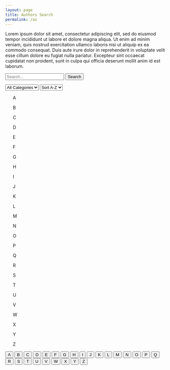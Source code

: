 ```yaml
---
layout: page
title: Authors Search
permalink: /az
---
```


<html lang="en">
<head>
    <meta charset="UTF-8">
    <meta name="viewport" content="width=device-width, initial-scale=1.0">
    <title>A-Z Dictionary</title>
    <link rel="stylesheet" type="text/css" href="assets/css/az.css">
</head>
<body>
    <div class="summary">
        <div class="left_container">
            <p>Lorem ipsum dolor sit amet, consectetur adipiscing elit, sed do eiusmod tempor incididunt ut labore et dolore magna aliqua. Ut enim ad minim veniam, quis nostrud exercitation ullamco laboris nisi ut aliquip ex ea commodo consequat. Duis aute irure dolor in reprehenderit in voluptate velit esse cillum dolore eu fugiat nulla pariatur. Excepteur sint occaecat cupidatat non proident, sunt in culpa qui officia deserunt mollit anim id est laborum.</p>
        </div>
        <div class="right_container"></div>
    </div>
    <div class="spacer"></div>
    <div class="main_container">
        <div class="sidebar">
            <form class="searchForm">
                <input type="text" class="searchInput" placeholder="Search...">
                <button id="enter" type="submit">Search</button>
            </form>
            <select class="filterDropdown">
                <option value="all">All Categories</option>
                <option value="category1">Language</option>
                <option value="category2">Genre</option>
                <option value="category3">Country</option>
                <option value="category4">Translation</option>
                <option value="category5">Publisher</option>
            </select>
            <select class="sortDropdown">
                <option value="asc">Sort A-Z</option>
                <option value="desc">Sort Z-A</option>
            </select>
            <ul class="wordList">
                <!-- Dictionary entries -->
                <p>A</p>
                <div class ="wordMenuA"></div>
                <p>B</p>
                <div class ="wordMenuB"></div>
                <p>C</p>
                <div class ="wordMenuC"></div>
                <p>D</p>
                <div class ="wordMenuD"></div>
                <p>E</p>
                <div class ="wordMenuE"></div>
                <p>F</p>
                <div class ="wordMenuF"></div>
                <p>G</p>
                <div class ="wordMenuG"></div>
                <p>H</p>
                <div class ="wordMenuH"></div>
                <p>I</p>
                <div class ="wordMenuI"></div>
                <p>J</p>
                <div class ="wordMenuJ"></div>
                <p>K</p>
                <div class ="wordMenuK"></div>
                <p>L</p>
                <div class ="wordMenuL"></div>
                <p>M</p>
                <div class ="wordMenuM"></div>
                <p>N</p>
                <div class ="wordMenuN"></div>
                <p>O</p>
                <div class ="wordMenuO"></div>
                <p>P</p>
                <div class ="wordMenuP"></div>
                <p>Q</p>
                <div class ="wordMenuQ"></div>
                <p>R</p>
                <div class ="wordMenuR"></div>
                <p>S</p>
                <div class ="wordMenuS"></div>
                <p>T</p>
                <div class ="wordMenuT"></div>
                <p>U</p>
                <div class ="wordMenuU"></div>
                <p>V</p>
                <div class ="wordMenuV"></div>
                <p>W</p>
                <div class ="wordMenuW"></div>
                <p>X</p>
                <div class ="wordMenuX"></div>
                <p>Y</p>
                <div class ="wordMenuY"></div>
                <p>Z</p>
                <div class ="wordMenuZ"></div>
                <!-- Add links for other letters -->
            </ul>
        </div>
        <div class="button-container">
            <button id="letter-a" data="data/a.json" target="">A</button>
            <button id="letter-b" data="data/b.json" target="">B</button>
            <button id="letter-c" data="data/c.json" target="">C</button>
            <button id="letter-d" data="data/d.json" target="">D</button>
            <button id="letter-e" data="data/e.json" target="">E</button>
            <button id="letter-f" data="data/f.json" target="">F</button>
            <button id="letter-g" data="data/g.json" target="">G</button>
            <button id="letter-h" data="data/h.json" target="">H</button>
            <button id="letter-i" data="data/i.json" target="">I</button>
            <button id="letter-j" data="data/j.json" target="">J</button>
            <button id="letter-k" data="data/k.json" target="">K</button>
            <button id="letter-l" data="data/l.json" target="">L</button>
            <button id="letter-m" data="data/m.json" target="">M</button>
            <button id="letter-n" data="data/n.json" target="">N</button>
            <button id="letter-o" data="data/o.json" target="">O</button>
            <button id="letter-p" data="data/p.json" target="">P</button>
            <button id="letter-q" data="data/q.json" target="">Q</button>
            <button id="letter-r" data="data/r.json" target="">R</button>
            <button id="letter-s" data="data/s.json" target="">S</button>
            <button id="letter-t" data="data/t.json" target="">T</button>
            <button id="letter-u" data="data/u.json" target="">U</button>
            <button id="letter-v" data="data/v.json" target="">V</button>
            <button id="letter-w" data="data/w.json" target="">W</button>
            <button id="letter-x" data="data/x.json" target="">X</button>
            <button id="letter-y" data="data/y.json" target="">Y</button>
            <button id="letter-z" data="data/z.json" target="">Z</button>
            <!-- Add buttons for other letters -->
        </div>
        <div class="content">
            <!-- Main content goes here -->
        </div>
    </div>
     <script src="assets/author_az.js"></script>
</body>
</html>
